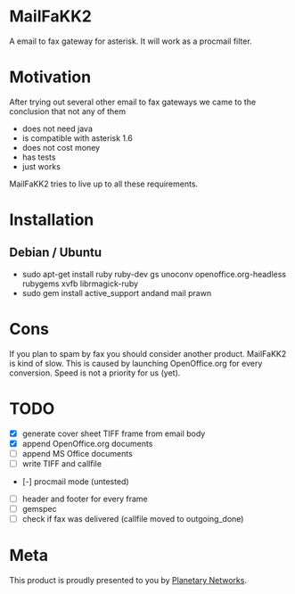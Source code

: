 MailFaKK2
=========

A email to fax gateway for asterisk. It will work as a procmail filter.


Motivation
==========

After trying out several other email to fax gateways we came to the conclusion that not any of them

 * does not need java
 * is compatible with asterisk 1.6
 * does not cost money
 * has tests
 * just works

MailFaKK2 tries to live up to all these requirements.


Installation
============

Debian / Ubuntu
---------------

 * sudo apt-get install ruby ruby-dev gs unoconv openoffice.org-headless rubygems xvfb librmagick-ruby 
 * sudo gem install active_support andand mail prawn

Cons
====

If you plan to spam by fax you should consider another product. MailFaKK2 is
kind of slow. This is caused by launching OpenOffice.org for every conversion.
Speed is not a priority for us (yet).

TODO
====

 * [x] generate cover sheet TIFF frame from email body
 * [x] append OpenOffice.org documents 
 * [ ] append MS Office documents
 * [ ] write TIFF and callfile
 * [-] procmail mode (untested)
 * [ ] header and footer for every frame
 * [ ] gemspec
 * [ ] check if fax was delivered (callfile moved to outgoing_done)

Meta
====

This product is proudly presented to you by [Planetary Networks](http://planetary-networks.de).
